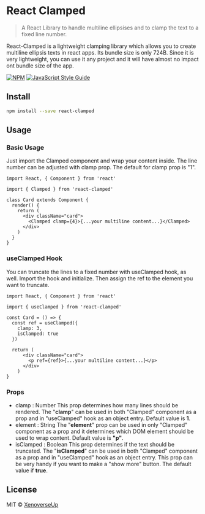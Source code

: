 # React Clamped

> A React Library to handle multiline ellipsises and to clamp the text to a fixed line number.

React-Clamped is a lightweight clamping library which allows you to create multiline ellipsis texts in react apps. Its bundle size is only 724B. Since it is very lightweight, you can use it any project and it will have almost no impact ont bundle size of the app.

[![NPM](https://img.shields.io/npm/v/react-clamped.svg)](https://www.npmjs.com/package/react-clamped) [![JavaScript Style Guide](https://img.shields.io/badge/code_style-standard-brightgreen.svg)](https://standardjs.com)

## Install

```bash
npm install --save react-clamped
```

## Usage

### Basic Usage

Just import the Clamped component and wrap your content inside. The line number can be adjusted with clamp prop. The default for clamp prop is "1".

```tsx
import React, { Component } from 'react'

import { Clamped } from 'react-clamped'

class Card extends Component {
  render() {
    return (
      <div className="card">
        <Clamped clamp={4}>{...your multiline content...}</Clamped>
      </div>
    )
  }
}
```

### useClamped Hook

You can truncate the lines to a fixed number with useClamped hook, as well. Import the hook and initialize. Then assign the ref to the element you want to truncate.


```tsx
import React, { Component } from 'react'

import { useClamped } from 'react-clamped'

const Card = () => {
  const ref = useClamped({
    clamp: 3,
    isClamped: true
  })
  
  return (
      <div className="card">
        <p ref={ref}>{...your multiline content...}</p>
      </div>
    )
}
```

### Props

- clamp : Number
  This prop determines how many lines should be rendered. The "**clamp**" can be used in both "Clamped" component as a prop and in "useClamped" hook as an object entry. Default value is **1**.
- element : String
  The "**element**" prop can be used in only "Clamped" component as a prop and it determines which DOM element should be used to wrap content. Default value is **"p"**.
- isClamped : Boolean
  This prop determines if the text should be truncated. The "**isClamped**" can be used in both "Clamped" component as a prop and in "useClamped" hook as an object entry. This prop can be very handy if you want to make a "show more" button. The default value if **true**.

## License

MIT © [XenoverseUp](https://github.com/XenoverseUp)
